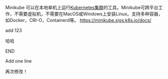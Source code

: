 Minikube 可以在本地单机上运行[Kubernetes集群](https://www.zhihu.com/search?q=Kubernetes集群&search_source=Entity&hybrid_search_source=Entity&hybrid_search_extra={"sourceType"%3A"answer"%2C"sourceId"%3A2298732073})的工具。Minikube可跨平台工作，不需要虚拟机，不需要在MacOS或Windows上安装Linux。支持多种容器，如Docker，CRI-O，Containerd等。  https://minikube.sigs.k8s.io/docs/



add 123

哈哈

END

Add one line

再次修改！

